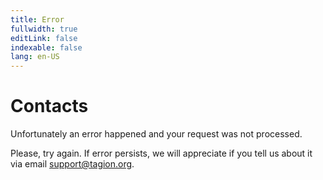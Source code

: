```yaml
---
title: Error
fullwidth: true
editLink: false
indexable: false
lang: en-US
---
```


# Contacts

Unfortunately an error happened and your request was not processed.

Please, try again. If error persists, we will appreciate if you tell us about it via email <support@tagion.org>.